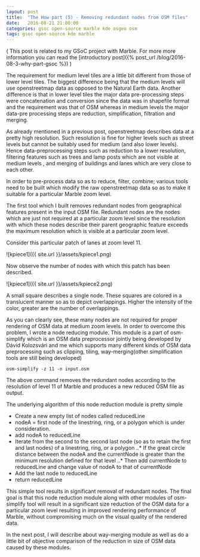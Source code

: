 ```yaml
---
layout: post
title:  "The How part (5) - Removing redundant nodes from OSM files"
date:   2016-08-21 21:00:00
categories: gsoc open-source marble kde osgeo osm
tags: gsoc open-source kde marble
---
```


( This post is related to my GSoC project with Marble. For more more information you can read the [introductory post]({% post_url /blog/2016-08-3-why-part-gsoc %}) )

The requirement for medium level tiles are a little bit different from those of lower level tiles. The biggest difference being that the medium levels will use openstreetmap data as opposed to the Natural Earth data. Another difference is that in lower level tiles the major data pre-processing steps were concatenation and conversion since the data was in shapefile format and the requirement was that of OSM whereas in medium levels the major data-pre processing steps are reduction, simplification, filtration and merging.

As already mentioned in a previous post, openstreetmap describes data at a pretty high resolution. Such resolution is fine for higher levels such as street levels but cannot be suitably used for medium (and also lower levels). Hence data-preprocessing steps such as reduction to a lower resolution, filtering features such as trees and lamp posts which are not visible at medium levels , and merging of buildings and lanes which are very close to each other.

In order to pre-process data so as to reduce, filter, combine; various tools need to be built which modify the raw openstreetmap data so as to make it suitable for a particular Marble zoom level.

The first tool which I built removes redundant nodes from geographical features present in the input OSM file. Redundant nodes are the nodes which are just not required at a particular zoom level since the resolution with which these nodes describe their parent geographic feature exceeds the maximum resolution which is visible at a particular zoom level.

Consider this particular patch of lanes at zoom level 11.

![kpiece1]({{ site.url }}/assets/kpiece1.png)

Now observe the number of nodes with which this patch has been described.

![kpiece1]({{ site.url }}/assets/kpiece2.png)

A small square describes a single node. These squares are colored in a translucent manner so as to depict overlappings. Higher the intensity of the color, greater are the number of overlappings.

As you can clearly see, these many nodes are not required for proper rendering of OSM data at medium zoom levels. In order to overcome this problem, I wrote a node reducing module. This module is a part of osm-simplify which is an OSM data preprocessor jointly being developed by Dávid Kolozsvári and me which supports many different kinds of OSM data preprocessing such as clipping, tiling, way-merging(other simplification tools are still being developed)


```
osm-simplify -z 11 -n input.osm
```

The above command removes the redundant nodes according to the resolution of level 11 of Marble and produces a new reduced OSM file as output.

The underlying algorithm of this node reduction module is pretty simple

* Create a new empty list of nodes called reducedLine
* nodeA = first node of the linestring, ring, or a polygon which is under consideration.
* add nodeA to reducedLine
* Iterate from the second to the second last node (so as to retain the first and last nodes) of a linestring, ring,  or a polygon
..* If the great circle distance between the nodeA and the currentNode is greater than the minimum resolution defined for that level
..* Then add currentNode to reducedLine and change value of nodeA to that of currentNode
* Add the last node to reducedLine
* return reducedLine

This simple tool results in significant removal of redundant nodes. The final goal is that this node reduction module along with other modules of osm-simplify tool will result in a significant size reduction of the OSM data for a particular zoom level resulting in improved rendering performance of Marble, without compromising much on the visual quality of the rendered data.

In the next post, I will describe about way-merging module as well as do a little bit of objective comparison of the reduction in size of OSM data caused by these modules.


